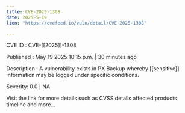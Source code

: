 ```yaml
---
title: CVE-2025-1308
date: 2025-5-19
lien: "https://cvefeed.io/vuln/detail/CVE-2025-1308"

---
```


CVE ID : CVE-[[2025]]-1308

Published :  May 19
2025
10:15 p.m. | 30 minutes ago

Description : A vulnerability exists in PX Backup whereby [[sensitive]] information may be logged under specific conditions.

Severity: 0.0 | NA

Visit the link for more details
such as CVSS details
affected products
timeline
and more...
